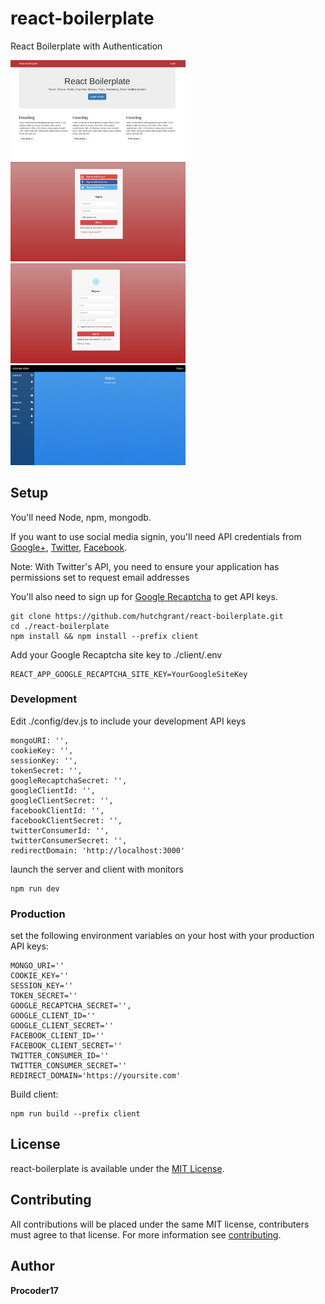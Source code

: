 # react-boilerplate

React Boilerplate with Authentication

<a href="https://github.com/hutchgrant/react-boilerplate/raw/master/screenshots/screen_home.png"><img src="./screenshots/screen_home.png" width="280px"></a>
<a href="https://github.com/hutchgrant/react-boilerplate/raw/master/screenshots/screen_login.png"><img src="./screenshots/screen_login.png" width="280px"></a>
<a href="https://github.com/hutchgrant/react-boilerplate/raw/master/screenshots/screen_register.png"><img src="./screenshots/screen_register.png" width="280px"></a>
<a href="https://github.com/hutchgrant/react-boilerplate/raw/master/screenshots/screen_admin.png"><img src="./screenshots/screen_admin.png" width="280px"></a>

## Setup

You'll need Node, npm, mongodb.

If you want to use social media signin, you'll need API credentials from [Google+](https://console.developers.google.com/), [Twitter](https://apps.twitter.com/), [Facebook](https://developers.facebook.com/).

Note: With Twitter's API, you need to ensure your application has permissions set to request email addresses

You'll also need to sign up for [Google Recaptcha](http://www.google.com/recaptcha/admin) to get API keys.

```
git clone https://github.com/hutchgrant/react-boilerplate.git
cd ./react-boilerplate
npm install && npm install --prefix client
```

Add your Google Recaptcha site key to ./client/.env

```
REACT_APP_GOOGLE_RECAPTCHA_SITE_KEY=YourGoogleSiteKey
```

### Development

Edit ./config/dev.js to include your development API keys

```
mongoURI: '',
cookieKey: '',
sessionKey: '',
tokenSecret: '',
googleRecaptchaSecret: '',
googleClientId: '',
googleClientSecret: '',
facebookClientId: '',
facebookClientSecret: '',
twitterConsumerId: '',
twitterConsumerSecret: '',
redirectDomain: 'http://localhost:3000'
```

launch the server and client with monitors

```
npm run dev
```

### Production

set the following environment variables on your host with your production API keys:

```
MONGO_URI=''
COOKIE_KEY=''
SESSION_KEY=''
TOKEN_SECRET=''
GOOGLE_RECAPTCHA_SECRET='',
GOOGLE_CLIENT_ID=''
GOOGLE_CLIENT_SECRET=''
FACEBOOK_CLIENT_ID=''
FACEBOOK_CLIENT_SECRET=''
TWITTER_CONSUMER_ID=''
TWITTER_CONSUMER_SECRET=''
REDIRECT_DOMAIN='https://yoursite.com'
```

Build client:

```
npm run build --prefix client
```

## License

react-boilerplate is available under the [MIT License](https://github.com/hutchgrant/react-boilerplate/blob/master/LICENSE).

## Contributing

All contributions will be placed under the same MIT license, contributers must agree to that license.
For more information see [contributing](https://github.com/hutchgrant/react-boilerplate/blob/master/CONTRIBUTING.md).

## Author

**Procoder17**
